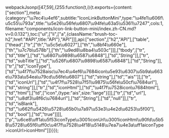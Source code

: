 webpackJsonp([47,59],{255:function(t,i){t.exports={content:["section"],meta:{category:"\u7ec4\u4ef6",subtitle:"IconLinkButtonMini",type:"\u4fe1\u606f\u5c55\u793a",title:"\u5e26\u56fe\u6807\u94fe\u63a5\u5361\u7247",cols:1,filename:"components/icon-link-button-mini/index.zh-CN.md?v=0.0.132"},toc:["ul",["li",["a",{className:"brush-toc-h2",href:"#API",title:"API"},"API"]]],api:["section",["h2","API"],["table",["thead",["tr",["th","\u5c5e\u6027"],["th","\u8bf4\u660e"],["th","\u7c7b\u578b"],["th","\u9ed8\u8ba4\u503c"]]],["tbody",["tr",["td","title"],["td","\u6807\u9898\u6587\u6848"],["td","String"]],["tr",["td","subTitle"],["td","\u526f\u6807\u9898\u6587\u6848"],["td","String"]],["tr",["td","iconType"],["td","\u4f7f\u7528aisc\u7ec4\u4ef6\u7684icon\u5e93\u6307\u5b9a\u663e\u793a\u54ea\u79cd\u56fe\u6807"],["td","string"],["td",'"ais"']],["tr",["td","iconUrl"],["td","\u4f7f\u7528\u7f51\u9875\u56fe\u50cf\u7684url"],["td","string"]],["tr",["td","iconHtml"],["td","\u4f7f\u7528icon\u7684html"],["td","html"],["td",["icon",{type:"ais",size:"large"}]]],["tr",["td","url"],["td","\u8df3\u8f6c\u7684url"],["td","String"],["td","null"]],["tr",["td","isBlank"],["td","\u662f\u5426\u5728\u65b0\u7a97\u53e3\u4e2d\u6253\u5f00"],["td","bool"],["td","true"]]]],["p","\u6ce8\uff1a\u5f53iconType\u3001iconUrl\u3001iconHtml\u90fd\u5b58\u5728\u65f6\uff0c\u4f7f\u7528\u4f18\u5148\u7ea7\u4e3a\uff1aiconType>iconUrl>iconHtml"]]}}});